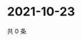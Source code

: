 # 2021-10-23

共 0 条

<!-- BEGIN WEIBO -->
<!-- 最后更新时间 Sat Oct 23 2021 03:07:11 GMT+0800 (China Standard Time) -->

<!-- END WEIBO -->
